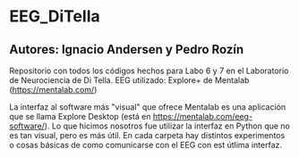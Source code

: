 # EEG_DiTella

## Autores: Ignacio Andersen y Pedro Rozín


Repositorio con todos los códigos hechos para Labo 6 y 7 en el Laboratorio de Neurociencia de Di Tella.
EEG utilizado: Explore+ de Mentalab (https://mentalab.com/)

La interfaz al software más "visual" que ofrece Mentalab es una aplicación que se llama Explore Desktop (está en https://mentalab.com/eeg-software/). Lo que hicimos nosotros fue utilizar la interfaz en Python que no es tan visual, pero es más útil. En cada carpeta hay distintos experimentos o cosas básicas de como comunicarse con el EEG con est útlima interfaz.





